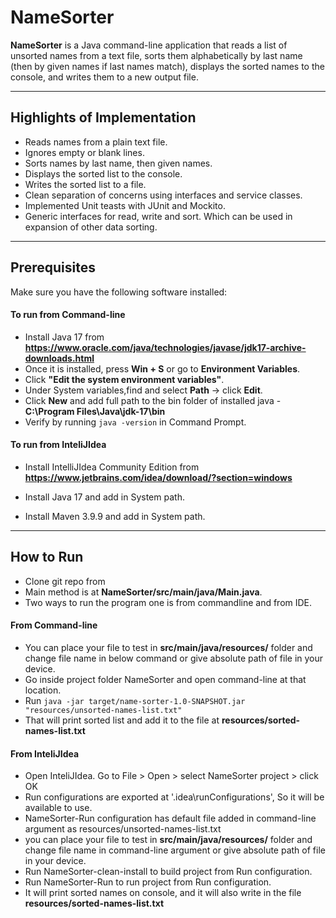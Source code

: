 # NameSorter

**NameSorter** is a Java command-line application that reads a list of unsorted names from a text file, sorts them alphabetically by last name (then by given names if last names match), displays the sorted names to the console, and writes them to a new output file.

---
## Highlights of Implementation

- Reads names from a plain text file.
- Ignores empty or blank lines.
- Sorts names by last name, then given names.
- Displays the sorted list to the console.
- Writes the sorted list to a file.
- Clean separation of concerns using interfaces and service classes.
- Implemented Unit teasts with JUnit and Mockito.
- Generic interfaces for read, write and sort. Which can be used in expansion of other data sorting.

---

## Prerequisites

Make sure you have the following software installed:


#### To run from Command-line
- Install Java 17 from **https://www.oracle.com/java/technologies/javase/jdk17-archive-downloads.html** 
- Once it is installed, press **Win + S**  or go to **Environment Variables**.
- Click **"Edit the system environment variables"**.
- Under System variables,find and select **Path** -> click **Edit**.
- Click **New** and add full path to the bin folder of installed java - **C:\Program Files\Java\jdk-17\bin**
- Verify by running `java -version` in Command Prompt.

#### To run from InteliJIdea
- Install IntelliJIdea Community Edition from **https://www.jetbrains.com/idea/download/?section=windows**

- Install Java 17 and add in System path.
- Install Maven 3.9.9 and add in System path.
---
## How to Run
- Clone git repo from
- Main method is at **NameSorter/src/main/java/Main.java**.
- Two ways to run the program one is from commandline and from IDE.

#### From Command-line
- You can place your file to test in **src/main/java/resources/** folder and change file name in below command or give absolute path of file in your device.
- Go inside project folder NameSorter and open command-line at that location.
- Run `java -jar target/name-sorter-1.0-SNAPSHOT.jar "resources/unsorted-names-list.txt"`
- That will print sorted list and add it to the file at **resources/sorted-names-list.txt**

#### From InteliJIdea

- Open InteliJIdea. Go to File > Open > select NameSorter project > click OK
- Run configurations are exported at '.idea\runConfigurations', So it will be available to use.
- NameSorter-Run configuration has default file added in command-line argument as resources/unsorted-names-list.txt
- you can place your file to test in **src/main/java/resources/** folder and change file name in command-line argument or give absolute path of file in your device. 
- Run NameSorter-clean-install to build project from Run configuration.
- Run NameSorter-Run to run project from Run configuration.
- It will print sorted names on console, and it will also write in the file **resources/sorted-names-list.txt**
